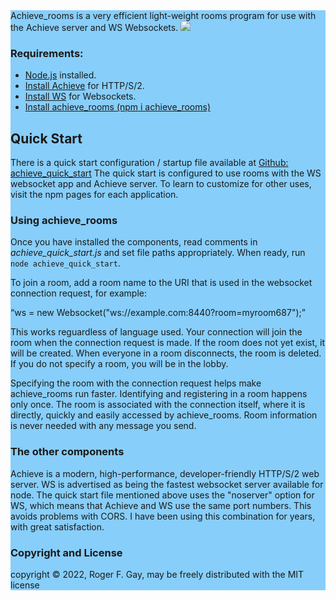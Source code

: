 <section style="background-color:LightSkyBlue;">
Achieve_rooms is a very efficient light-weight rooms program for use with the Achieve server and WS Websockets.
<a href="https://hll.nu"><img src="https://hll.nu/achieve/skyhigh1.jpg"></a>
<h3>Requirements:</h3>
<ul>
<li><a href="https://nodejs.org/en/download/">Node.js</a> installed.</li>
<li><a href="https://www.npmjs.com/package/achieve">Install Achieve</a> for HTTP/S/2.</li>
<li><a href="https://www.npmjs.com/package/ws">Install WS</a> for Websockets.</li>
<li><a href="">Install achieve_rooms (npm i achieve_rooms)</a></li>
</ul>
<h2>Quick Start</h2>
<p>There is a quick start configuration / startup file available at <a href="https://github.com/highlevellogic/achieve_quick_start">Github: achieve_quick_start</a> 
The quick start is configured to use rooms with the WS websocket app and Achieve server. To learn to customize for other uses, visit the 
npm pages for each application.</p>
<h3>Using achieve_rooms</h3>
<p>Once you have installed the components, read comments in <i>achieve_quick_start.js</i> and set file paths appropriately. When ready, 
run <code>node achieve_quick_start</code>.</p>
<p>To join a room, add a room name to the URI that is used in the websocket connection request, for example:</p>
<q>ws = new Websocket("ws://example.com:8440?room=myroom687");</q>
<p>This works reguardless of language used. Your connection will join the room when the connection request is made. If the room does not yet 
exist, it will be created. When everyone in a room disconnects, the room is deleted. If you do not specify a room, you will be in the lobby.</p>
<p>Specifying the room with the connection request helps make achieve_rooms run faster. Identifying and registering in a room happens only 
once. The room is associated with the connection itself, where it is directly, quickly and easily accessed by achieve_rooms. 
Room information is never needed with any message you send.</p>
<h3>The other components</h3>
<p>Achieve is a modern, high-performance, developer-friendly HTTP/S/2 web server. WS is advertised as being the fastest websocket server 
available for node. The quick start file mentioned above uses the "noserver" option for WS, which means that Achieve and WS use the same 
port numbers. This avoids problems with CORS. I have been using this combination for years, with great satisfaction.</p>
<h3>Copyright and License</h3>
<p>copyright © 2022, Roger F. Gay, may be freely distributed with the MIT license</p>
</section>